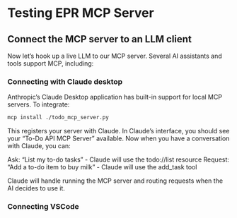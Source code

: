 # Testing EPR MCP Server



## Connect the MCP server to an LLM client

Now let’s hook up a live LLM to our MCP server. Several AI assistants and tools support MCP, including:

### Connecting with Claude desktop

Anthropic’s Claude Desktop application has built-in support for local MCP servers. To integrate:

```bash
mcp install ./todo_mcp_server.py
```

This registers your server with Claude. In Claude’s interface, you should see your “To-Do API MCP Server” available. Now when you have a conversation with Claude, you can:

Ask: “List my to-do tasks” - Claude will use the todo://list resource
Request: “Add a to-do item to buy milk” - Claude will use the add_task tool

Claude will handle running the MCP server and routing requests when the AI decides to use it.

### Connecting VSCode

